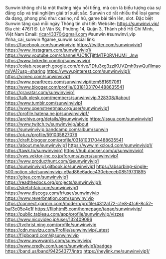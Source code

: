 Sunwin không chỉ là một thương hiệu nổi tiếng, mà còn là biểu tượng của sự đẳng cấp và trải nghiệm giải trí xuất sắc. Sunwin có rất nhiều thể loại game đa dạng, phong phú như: casino, nổ hũ, game bài tiến lên, slot. Đặc biệt Sunwin tặng quà mỗi ngày
Thông tin chi tiết:
Website: https://sunwinvi.vip/
Địa chỉ: 476/1 Đ. Lê Văn Sỹ, Phường 14, Quận 3, Thành phố Hồ Chí Minh, Việt Nam
Email: ricar43370@gmail.com
#sunwin #sunwinvi_vip #nha_cai_sunwin #game_sunwin
social link: 
https://facebook.com/sunwinvivip
https://twitter.com/sunwinvivip1
https://www.instagram.com/sunwinvivip1/
https://www.youtube.com/channel/UCfKTjlftMTP0RVHUMii_Jnw
https://www.linkedin.com/in/sunwinvivip/
https://colab.research.google.com/drive/1Dfu3xg3zziKUVZmh9swQui1lmaomiVA1?usp=sharing
https://www.pinterest.com/sunwinvivip1/
https://vimeo.com/sunwinvivip1
https://www.pearltrees.com/sunwinvivip/item581697061
https://www.blogger.com/profile/03181031704488635541
https://gravatar.com/sunwinvivip1
https://talk.plesk.com/members/sunwinvivip.328308/#about
https://www.tumblr.com/sunwinvivip1
https://www.openstreetmap.org/user/sunwinvivip1
https://profile.hatena.ne.jp/sunwinvivip1/
https://archive.org/details/@sunwinvivip
https://issuu.com/sunwinvivip1
https://www.twitch.tv/sunwinvivip/about
https://sunwinvivip.bandcamp.com/album/sunwin
https://ok.ru/profile/591035827076
https://draft.blogger.com/profile/03181031704488635541
https://about.me/sunwinvivip1
https://www.mixcloud.com/sunwinvivip1/
https://tawk.to/sunwinvivip1
https://hub.docker.com/u/sunwinvivip1
https://vws.vektor-inc.co.jp/forums/users/sunwinvivip1
https://www.producthunt.com/@sunwinvivip1
https://sunwinvivip1.gitbook.io/sunwinvivip1
https://absorbing-single-500.notion.site/sunwinvivip-e9ad86e6adcc430ebeceb08519731895
https://gitee.com/sunwinvivip1
https://readthedocs.org/projects/sunwinvivip1/
https://sketchfab.com/sunwinvivip1
https://www.discogs.com/fr/user/sunwinvivip
https://www.reverbnation.com/sunwinvivip
https://connect.garmin.com/modern/profile/4312a172-c1e8-41c6-8c52-baf3c05e4e1f
https://fliphtml5.com/homepage/taqaq/sunwinvivip/
https://public.tableau.com/app/profile/sunwinvivip/vizzes
https://www.nicovideo.jp/user/132409096
https://tvchrist.ning.com/profile/sunwinvivip
https://cdn.muvizu.com/Profile/sunwinvivip/Latest
https://flipboard.com/@sunwinvivip
https://www.awwwards.com/sunwinvivip/
https://www.credly.com/users/sunwinvivip1/badges
https://band.us/band/94254377/intro
https://heylink.me/sunwinvivip1/
